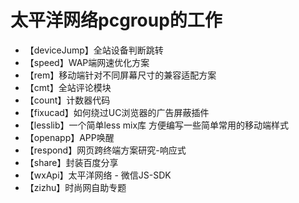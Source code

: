 # 太平洋网络pcgroup的工作

+ 【deviceJump】全站设备判断跳转
+ 【speed】WAP端网速优化方案
+ 【rem】移动端针对不同屏幕尺寸的兼容适配方案
+ 【cmt】全站评论模块
+ 【count】计数器代码
+ 【fixucad】如何绕过UC浏览器的广告屏蔽插件
+ 【lesslib】一个简单less mix库 方便编写一些简单常用的移动端样式
+ 【openapp】APP唤醒
+ 【respond】网页跨终端方案研究-响应式
+ 【share】封装百度分享
+ 【wxApi】太平洋网络 - 微信JS-SDK
+ 【zizhu】时尚网自助专题